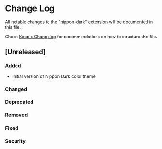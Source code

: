 # Change Log

All notable changes to the "nippon-dark" extension will be documented in this file.

Check [Keep a Changelog](http://keepachangelog.com/) for recommendations on how to structure this file.

## [Unreleased]

### Added
  - Initial version of Nippon Dark color theme

### Changed

### Deprecated

### Removed

### Fixed

### Security